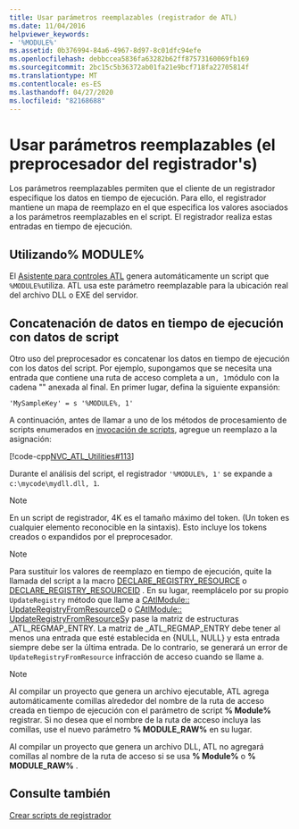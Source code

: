 ```yaml
---
title: Usar parámetros reemplazables (registrador de ATL)
ms.date: 11/04/2016
helpviewer_keywords:
- '%MODULE%'
ms.assetid: 0b376994-84a6-4967-8d97-8c01dfc94efe
ms.openlocfilehash: debbccea5836fa63282b62ff87573160069fb169
ms.sourcegitcommit: 2bc15c5b36372ab01fa21e9bcf718fa22705814f
ms.translationtype: MT
ms.contentlocale: es-ES
ms.lasthandoff: 04/27/2020
ms.locfileid: "82168688"
---
```

# <a name="using-replaceable-parameters-the-registrar39s-preprocessor"></a>Usar parámetros reemplazables (el preprocesador del registrador&#39;s)

Los parámetros reemplazables permiten que el cliente de un registrador especifique los datos en tiempo de ejecución. Para ello, el registrador mantiene un mapa de reemplazo en el que especifica los valores asociados a los parámetros reemplazables en el script. El registrador realiza estas entradas en tiempo de ejecución.

## <a name="using-module"></a><a name="_atl_using_.25.module.25"></a>Utilizando% MODULE%

El [Asistente para controles ATL](../atl/reference/atl-control-wizard.md) genera automáticamente un script que `%MODULE%`utiliza. ATL usa este parámetro reemplazable para la ubicación real del archivo DLL o EXE del servidor.

## <a name="concatenating-run-time-data-with-script-data"></a>Concatenación de datos en tiempo de ejecución con datos de script

Otro uso del preprocesador es concatenar los datos en tiempo de ejecución con los datos del script. Por ejemplo, supongamos que se necesita una entrada que contiene una ruta de acceso completa a un`, 1`módulo con la cadena "" anexada al final. En primer lugar, defina la siguiente expansión:

```rgs
'MySampleKey' = s '%MODULE%, 1'
```

A continuación, antes de llamar a uno de los métodos de procesamiento de scripts enumerados en [invocación de scripts](../atl/invoking-scripts.md), agregue un reemplazo a la asignación:

[!code-cpp[NVC_ATL_Utilities#113](../atl/codesnippet/cpp/using-replaceable-parameters-the-registrar-s-preprocessor_1.cpp)]

Durante el análisis del script, el registrador `'%MODULE%, 1'` se expande a `c:\mycode\mydll.dll, 1`.

> [!NOTE]
> En un script de registrador, 4K es el tamaño máximo del token. (Un token es cualquier elemento reconocible en la sintaxis). Esto incluye los tokens creados o expandidos por el preprocesador.

> [!NOTE]
> Para sustituir los valores de reemplazo en tiempo de ejecución, quite la llamada del script a la macro [DECLARE_REGISTRY_RESOURCE](../atl/reference/registry-macros.md#declare_registry_resource) o [DECLARE_REGISTRY_RESOURCEID](../atl/reference/registry-macros.md#declare_registry_resourceid) . En su lugar, reemplácelo por su propio `UpdateRegistry` método que llame a [CAtlModule:: UpdateRegistryFromResourceD](../atl/reference/catlmodule-class.md#updateregistryfromresourced) o [CAtlModule:: UpdateRegistryFromResourceS](../atl/reference/catlmodule-class.md#updateregistryfromresources)y pase la matriz de estructuras _ATL_REGMAP_ENTRY. La matriz de _ATL_REGMAP_ENTRY debe tener al menos una entrada que esté establecida en {NULL, NULL} y esta entrada siempre debe ser la última entrada. De lo contrario, se generará un error de `UpdateRegistryFromResource` infracción de acceso cuando se llame a.

> [!NOTE]
> Al compilar un proyecto que genera un archivo ejecutable, ATL agrega automáticamente comillas alrededor del nombre de la ruta de acceso creada en tiempo de ejecución con el parámetro de script **% Module%** registrar. Si no desea que el nombre de la ruta de acceso incluya las comillas, use el nuevo parámetro **% MODULE_RAW%** en su lugar.
>
> Al compilar un proyecto que genera un archivo DLL, ATL no agregará comillas al nombre de la ruta de acceso si se usa **% Module%** o **% MODULE_RAW%** .

## <a name="see-also"></a>Consulte también

[Crear scripts de registrador](../atl/creating-registrar-scripts.md)
